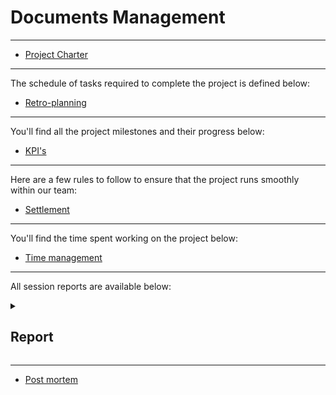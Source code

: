 # Documents Management

---

- [Project Charter](./project_charter.md)

---

The schedule of tasks required to complete the project is defined below:

- [Retro-planning](https://github.com/orgs/algosup/projects/42)

---

You'll find all the project milestones and their progress below:

- [KPI's](https://docs.google.com/spreadsheets/d/10n1gNj5DSHoWsmAXBisAFoIa6XN6oImpU6_8TZB-YM8/edit?usp=sharing)

---

Here are a few rules to follow to ensure that the project runs smoothly within our team:

- [Settlement](./Settlement.md)

---

You'll find the time spent working on the project below:

- [Time management](https://docs.google.com/spreadsheets/d/19NPogvmADZgxlbQVKS6I2hkJF6S9jLE6g8VmWqh7Tfk/edit?usp=sharing)

---

All session reports are available below:

<details>
<summary>

## Report

</summary>

- [09/26/2024](./Report/09.26.2024.md)
- [09/27/2024](./Report/09.27.2024.md)

</details>

---

- [Post mortem](./post_mortem.md)

